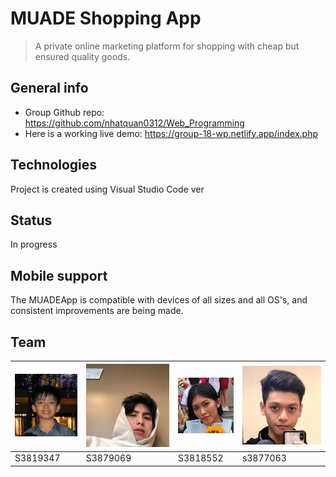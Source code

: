 # MUADE Shopping App
> A private online marketing platform for shopping with cheap but ensured quality goods.

## General info
* Group Github repo: https://github.com/nhatquan0312/Web_Programming 
* Here is a working live demo: https://group-18-wp.netlify.app/index.php
	
## Technologies
Project is created using Visual Studio Code ver

## Status
In progress

## Mobile support 
The MUADEApp is compatible with devices of all sizes and all OS's, and consistent improvements are being made.

## Team
<table>
	<thead>
    <tr><th>
            <a href="#"><img src="img/quan.jpg" alt="Quan.com" style="max-width:100%;"></a>		
        </th> 
		<th>
            <a href="phong-s3879069.github.io"><img src="img/phong.jpg" alt="Phong.com" style="max-width:100%;"></a>	
            </th>
        <th>
            <a href="kieuahn.github.io"><img src="img/kieuanh.jpg"" alt="Kieuanh.com" style="max-width:100%;"></a>	
            </th>
        <th>
            <a href="tranminhnhat.github.io"><img src="img/nhat.jpg" alt="Phong.com" style="max-width:100%;"></a>	
            </th>
		    </tr>
</thead>

<tbody>
	<tr>
	<td> S3819347</td> 
	<td>S3879069 </td> 
	<td>S3818552 </td> 
	<td> s3877063</td>
	</tr>
	</tbody>
		    
</table>

	


